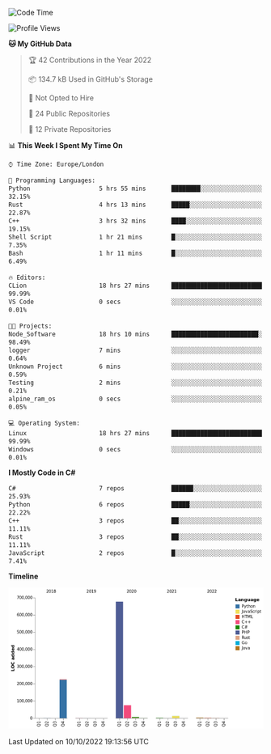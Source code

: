 <!--START_SECTION:waka-->
![Code Time](http://img.shields.io/badge/Code%20Time-307%20hrs%2038%20mins-blue)

![Profile Views](http://img.shields.io/badge/Profile%20Views-1-blue)

**🐱 My GitHub Data** 

> 🏆 42 Contributions in the Year 2022
 > 
> 📦 134.7 kB Used in GitHub's Storage 
 > 
> 🚫 Not Opted to Hire
 > 
> 📜 24 Public Repositories 
 > 
> 🔑 12 Private Repositories  
 > 
📊 **This Week I Spent My Time On** 

```text
⌚︎ Time Zone: Europe/London

💬 Programming Languages: 
Python                   5 hrs 55 mins       ████████░░░░░░░░░░░░░░░░░   32.15% 
Rust                     4 hrs 13 mins       █████░░░░░░░░░░░░░░░░░░░░   22.87% 
C++                      3 hrs 32 mins       ████░░░░░░░░░░░░░░░░░░░░░   19.15% 
Shell Script             1 hr 21 mins        █░░░░░░░░░░░░░░░░░░░░░░░░   7.35% 
Bash                     1 hr 11 mins        █░░░░░░░░░░░░░░░░░░░░░░░░   6.49%

🔥 Editors: 
CLion                    18 hrs 27 mins      █████████████████████████   99.99% 
VS Code                  0 secs              ░░░░░░░░░░░░░░░░░░░░░░░░░   0.01%

🐱‍💻 Projects: 
Node_Software            18 hrs 10 mins      ████████████████████████░   98.49% 
logger                   7 mins              ░░░░░░░░░░░░░░░░░░░░░░░░░   0.64% 
Unknown Project          6 mins              ░░░░░░░░░░░░░░░░░░░░░░░░░   0.59% 
Testing                  2 mins              ░░░░░░░░░░░░░░░░░░░░░░░░░   0.21% 
alpine_ram_os            0 secs              ░░░░░░░░░░░░░░░░░░░░░░░░░   0.05%

💻 Operating System: 
Linux                    18 hrs 27 mins      █████████████████████████   99.99% 
Windows                  0 secs              ░░░░░░░░░░░░░░░░░░░░░░░░░   0.01%

```

**I Mostly Code in C#** 

```text
C#                       7 repos             ██████░░░░░░░░░░░░░░░░░░░   25.93% 
Python                   6 repos             █████░░░░░░░░░░░░░░░░░░░░   22.22% 
C++                      3 repos             ██░░░░░░░░░░░░░░░░░░░░░░░   11.11% 
Rust                     3 repos             ██░░░░░░░░░░░░░░░░░░░░░░░   11.11% 
JavaScript               2 repos             █░░░░░░░░░░░░░░░░░░░░░░░░   7.41%

```


**Timeline**

![Chart not found](https://raw.githubusercontent.com/Jirubizu/Jirubizu/master/charts/bar_graph.png) 


 Last Updated on 10/10/2022 19:13:56 UTC
<!--END_SECTION:waka-->